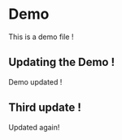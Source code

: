 # Demo

This is a demo file !

## Updating the Demo !

Demo updated !

## Third update !

Updated again!
